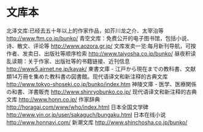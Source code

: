 # 文库本

北泽文库:已经去五十年以上的作家作品，如芥川龙之介、太宰治等
http://www.ftm.co.jp/bunko/
青空文库：免费公开的电子图书馆，包括小说、诗、散文、评论等
http://www.aozora.gr.jp/
文库发卖一览:每月新刊导航，可按作者、发卖日、出版社等顺序检索
http://www.taiyosha.co.jp/bunko/
昼夜积读乱读期：关于作家、出版社等的书籍链接、近刊信息
http://www5.airnet.ne.jp/kayak/
東書文庫 - 江戸から現在までの教科書、文献類14万冊を集めた教科書の図書館。现代语译文和新注释的古典文库
http://www.tokyo-shoseki.co.jp/bunko/index.htm
神陵文庫 - 医学、医療関係の和書、洋書販売
http://www.shinryobunko.co.jp/
现代语译文和新注释的古典文库
http://www.honn.co.jp/
作家辞典
http://horagai.com/www/who/index.html
日本全国文学碑
http://www.yin.or.jp/user/sakaguch/bungaku.html
日本在线小说
http://www.honnavi.com/
新潮文库
http://www.shinchosha.co.jp/bunko/